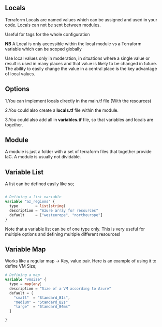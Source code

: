## Locals 

Terraform Locals are named values which can be assigned and used in your code.
Locals can not be sent between modules.

Useful for tags for the whole configuration  

**NB** A Local is only accessible within the local module vs a Terraform variable which can be scoped globally

Use local values only in moderation, in situations where a single value or result is used in many places and that value is likely to be changed in future. The ability to easily change the value in a central place is the key advantage of local values.

## Options

1.You can implement locals directly in the main.tf file (With the resources)

2.You could also create a **locals.tf** file within the module.

3.You could also add all in **variables.tf** file, so that variables and locals are together. 


## Module

A module is just a folder with a set of terraform files that together provide IaC. 
A module is usually not dividable.


## Variable List

A list can be defined easily like so; 

```terraform

# Defining a list variable 
variable "az_regions" {
  type        = list(string)
  description = "Azure array for resources"
  default     = ["westeurope", "northeurope"]
}

```

Note that a variable list can be of one type only. 
This is very useful for multiple options and defining multiple different resources!

## Variable Map

Works like a regular map -> Key, value pair. 
Here is an example of using it to define VM Size;

```terraform
# Defining a map
variable "vmsize" {
  type = map(any)
  description = "Size of a VM according to Azure"
  default = {
    "small"  = "Standard_B1s",
    "medium" = "Standard_B2s"
    "large"  = "Standard_B4ms"
  }

}

``````


